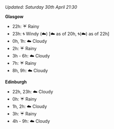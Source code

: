 *Updated: Saturday 30th April 21:30*

**Glasgow**

* 22h: :umbrella: Rainy
* 23h: :cyclone: Windy (:cloud:) [:cloud: as of 20h, :cyclone:(:cloud:) as of 22h]
* 0h, 1h: :cloud: Cloudy
* 2h: :umbrella: Rainy
* 3h - 6h: :cloud: Cloudy
* 7h: :umbrella: Rainy
* 8h, 9h: :cloud: Cloudy

**Edinburgh**

* 22h, 23h: :cloud: Cloudy
* 0h: :umbrella: Rainy
* 1h, 2h: :cloud: Cloudy
* 3h: :umbrella: Rainy
* 4h - 9h: :cloud: Cloudy
